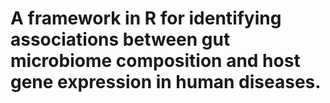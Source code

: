 # A framework in R for identifying associations between gut microbiome composition and host gene expression in human diseases.  
